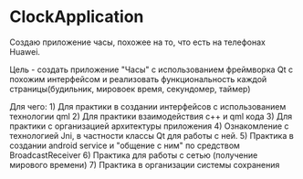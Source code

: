 # ClockApplication
Создаю приложение часы, похожее на то, что есть на телефонах Huawei.

Цель - создать приложение "Часы" с использованием фреймворка Qt с похожим интерфейсом и реализовать функциональность каждой страницы(будильник, мировоек время, секундомер, таймер)

Для чего:
    1) Для практики в создании интерфейсов с использованием технологии qml
    2) Для практики взаимодействия c++ и qml кода
    3) Для практики с организацией архитектуры приложения
    4) Ознакомление с технологией Jni, в частности классы Qt для работы с ней.
    5) Практика в создании android service и "общение с ним" по средством BroadcastReceiver
    6) Практика для работы с сетью (получение мирового времени)
    7) Практика в организации системы сохранения